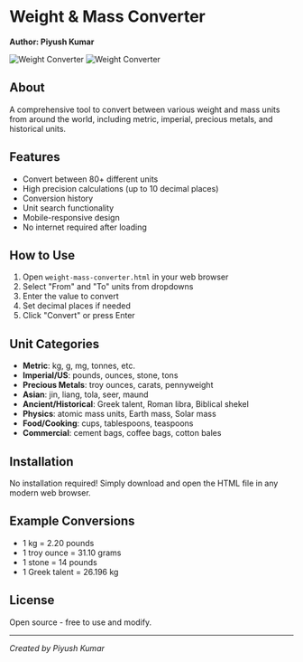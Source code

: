 # Weight & Mass Converter

**Author: Piyush Kumar**

![Weight Converter]()
![Weight Converter]()

## About

A comprehensive tool to convert between various weight and mass units from around the world, including metric, imperial, precious metals, and historical units.

## Features

- Convert between 80+ different units
- High precision calculations (up to 10 decimal places)
- Conversion history
- Unit search functionality
- Mobile-responsive design
- No internet required after loading

## How to Use

1. Open `weight-mass-converter.html` in your web browser
2. Select "From" and "To" units from dropdowns
3. Enter the value to convert
4. Set decimal places if needed
5. Click "Convert" or press Enter

## Unit Categories

- **Metric**: kg, g, mg, tonnes, etc.
- **Imperial/US**: pounds, ounces, stone, tons
- **Precious Metals**: troy ounces, carats, pennyweight
- **Asian**: jin, liang, tola, seer, maund
- **Ancient/Historical**: Greek talent, Roman libra, Biblical shekel
- **Physics**: atomic mass units, Earth mass, Solar mass
- **Food/Cooking**: cups, tablespoons, teaspoons
- **Commercial**: cement bags, coffee bags, cotton bales

## Installation

No installation required! Simply download and open the HTML file in any modern web browser.

## Example Conversions

- 1 kg = 2.20 pounds
- 1 troy ounce = 31.10 grams
- 1 stone = 14 pounds
- 1 Greek talent = 26.196 kg

## License

Open source - free to use and modify.

---
*Created by Piyush Kumar*
